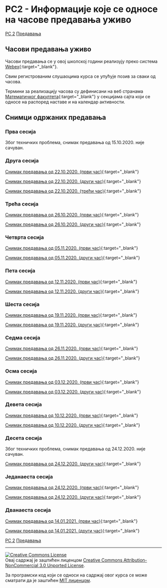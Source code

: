# РС2 - Информације које се односе на часове предавања уживо

[РС 2](../../README.md) [Предавања](../README-2020-21.md)

## Часови предавања уживо

Часови предавања се у овој школској години реализују преко система [Webex](https://www.webex.com/){:target="_blank"}.

Свим регистрованим слушаоцима курса се упућује позив за сваки од часова.

Термини за реализацију часова су дефинисани на веб странама [Математичког факултета](http://www.math.rs/){:target="_blank"} у секцијама сајта који се односе на распоред наставе и на календар активности.
## Снимци одржаних предавања

### Прва сесија

Због техничких проблема, снимак предавања од 15.10.2020. није сачуван.

### Друга сесија

[Снимак предавања од 22.10.2020. (први час)](https://youtu.be/ng4uRSCo0KE){:target="_blank"}

[Снимак предавања од 22.10.2020. (други час)](https://youtu.be/pCt-41sXSQ4){:target="_blank"}

[Снимак предавања од 22.10.2020. (трећи час)](https://youtu.be/ShspKBnujPU){:target="_blank"}

### Трећа сесија

[Снимак предавања од 26.10.2020. (први час)](https://youtu.be/gz0QiNdy1ew){:target="_blank"}

[Снимак предавања од 26.10.2020. (други час)](https://youtu.be/OfjUy2INDKg){:target="_blank"}

### Четврта сесија

[Снимак предавања од 05.11.2020. (први час)](https://youtu.be/_yILqxddIfU){:target="_blank"}

[Снимак предавања од 05.11.2020. (други час)](https://youtu.be/K4P460F1NqM){:target="_blank"}

### Пета сесија

[Снимак предавања од 12.11.2020. (први час)](https://youtu.be/BQsAOER-tLg){:target="_blank"}

[Снимак предавања од 12.11.2020. (други час)](https://youtu.be/hMtRTVhM5Jk){:target="_blank"}

### Шеста сесија

[Снимак предавања од 19.11.2020. (први час)](https://youtu.be/FVGQZb4FhAo){:target="_blank"}

[Снимак предавања од 19.11.2020. (други час)](https://youtu.be/ihRK3SKCkFE){:target="_blank"}

### Седма сесија

[Снимак предавања од 26.11.2020. (први час)](https://youtu.be/XVjCB6YAEj8){:target="_blank"}

[Снимак предавања од 26.11.2020. (други час)](https://youtu.be/kbTCK7mKcdk){:target="_blank"}

### Осма сесија

[Снимак предавања од 03.12.2020. (први час)](https://youtu.be/dtGQu1uN7n0){:target="_blank"}

[Снимак предавања од 03.12.2020. (други час)](https://youtu.be/lrq4iUGOT1o){:target="_blank"}

### Девета сесија

[Снимак предавања од 10.12.2020. (први час)](https://youtu.be/SZeYgsBwGmo){:target="_blank"}

[Снимак предавања од 10.12.2020. (други час)](https://youtu.be/lfTvGjF1Y1U){:target="_blank"}
### Десeта сесија

Због техничких проблема, снимак предавања од 24.12.2020. није сачуван.

[Снимак предавања од 24.12.2020. (други час)](https://youtu.be/ZBvPayUfvBw){:target="_blank"}

### Једанаеста сесија

[Снимак предавања од 24.12.2020. (први час)](https://youtu.be/mW89dxC2Cuw){:target="_blank"}

[Снимак предавања од 24.12.2020. (други час)](https://youtu.be/c8XP8qMuZTw){:target="_blank"}

### Дванаеста сесија

[Снимак предавања од 14.01.2021. (први час)](https://youtu.be/ohWXOlIaRTs){:target="_blank"}

[Снимак предавања од 14.01.2021. (други час)](https://youtu.be/BdX5VD9cZH8){:target="_blank"}

[РС 2](../../README.md) [Предавања](../README-2020-21.md)

---

<a rel="license" href="http://creativecommons.org/licenses/by-nc/3.0/"><img alt="Creative Commons License" style="border-width:0" src="https://i.creativecommons.org/l/by-nc/3.0/88x31.png" /></a><br />Овај садржај је заштићен лиценцом <a rel="license" href="http://creativecommons.org/licenses/by-nc/3.0/">Creative Commons Attribution-NonCommercial 3.0 Unported License</a>.

За програмски код који се односи на садржај овог курса се може сматрати да је заштићен [MIT лиценцом](/LICENSE).
